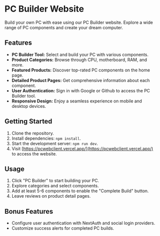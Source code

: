 # PC Builder Website

Build your own PC with ease using our PC Builder website. Explore a wide range of PC components and create your dream computer.

## Features

- **PC Builder Tool:** Select and build your PC with various components.
- **Product Categories:** Browse through CPU, motherboard, RAM, and more.
- **Featured Products:** Discover top-rated PC components on the home page.
- **Detailed Product Pages:** Get comprehensive information about each component.
- **User Authentication:** Sign in with Google or Github to access the PC Builder tool.
- **Responsive Design:** Enjoy a seamless experience on mobile and desktop devices.

## Getting Started

1. Clone the repository.
2. Install dependencies: `npm install`.
3. Start the development server: `npm run dev`.
4. Visit [https://pcwebclient.vercel.app/](https://pcwebclient.vercel.app/) to access the website.

## Usage

1. Click "PC Builder" to start building your PC.
2. Explore categories and select components.
3. Add at least 5-6 components to enable the "Complete Build" button.
4. Leave reviews on product detail pages.

## Bonus Features

- Configure user authentication with NextAuth and social login providers.
- Customize success alerts for completed PC builds.


